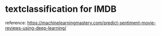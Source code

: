 # textclassification for IMDB

reference:
https://machinelearningmastery.com/predict-sentiment-movie-reviews-using-deep-learning/